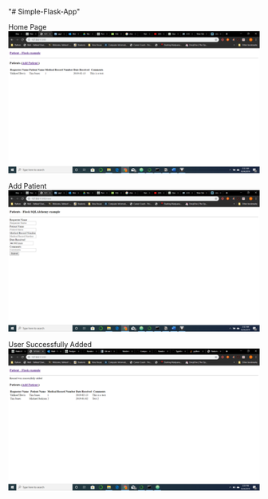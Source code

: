 "# Simple-Flask-App" 

Home Page
![Image of Home](https://github.com/Random-Black-Coder/Simple-Flask-App/blob/master/readme_media/Home.png)


Add Patient
![Image of Adding Patient](https://github.com/Random-Black-Coder/Simple-Flask-App/blob/master/readme_media/Add%20Patient.png)


User Successfully Added
![Image of Adding Patient](https://github.com/Random-Black-Coder/Simple-Flask-App/blob/master/readme_media/Submission%20successful.png)



